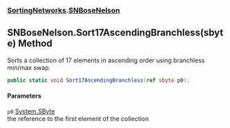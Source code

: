 ### [SortingNetworks](SortingNetworks.md 'SortingNetworks').[SNBoseNelson](SortingNetworks_SNBoseNelson.md 'SortingNetworks.SNBoseNelson')
## SNBoseNelson.Sort17AscendingBranchless(sbyte) Method
Sorts a collection of 17 elements in ascending order using branchless min/max swap.  
```csharp
public static void Sort17AscendingBranchless(ref sbyte p0);
```
#### Parameters
<a name='SortingNetworks_SNBoseNelson_Sort17AscendingBranchless(sbyte)_p0'></a>
`p0` [System.SByte](https://docs.microsoft.com/en-us/dotnet/api/System.SByte 'System.SByte')  
the reference to the first element of the collection
  
